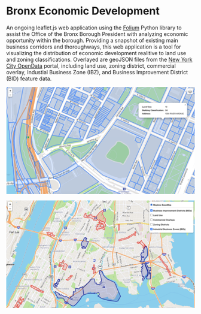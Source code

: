 # Bronx Economic Development
An ongoing leaflet.js web application using the [Folium](http://python-visualization.github.io/folium/) Python library to assist the Office of the Bronx Borough President with analyzing economic opportunity within the borough. Providing a snapshot of existing main business corridors and thoroughways, this web application is a tool for visualizing the distribution of economic development realitive to land use and zoning classifications. Overlayed are geoJSON files from the [New York City OpenData](https://opendata.cityofnewyork.us/) portal, including land use, zoning district, commercial overlay, Industial Business Zone (IBZ), and Business Improvement District (BID) feature data.

![Land Use Overlay:](/img/map1.png)

![Map Overview](/img/map2.png)